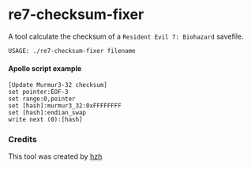 # re7-checksum-fixer

A tool calculate the checksum of a `Resident Evil 7: Biohazard` savefile.

```
USAGE: ./re7-checksum-fixer filename
```

#### Apollo script example

```
[Update Murmur3-32 checksum]
set pointer:EOF-3
set range:0,pointer
set [hash]:murmur3_32:0xFFFFFFFF
set [hash]:endian_swap
write next (0):[hash]
```

### Credits

This tool was created by [hzh](https://github.com/hzhreal/)
